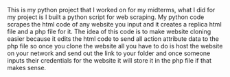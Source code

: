 This is my python project that I worked on for my midterms, what I did for my project is I built a python script for web scraping. My python code scrapes the html code of any website you input and it creates a replica html file and a php file for it. The idea of this code is to make website cloning easier because it edits the html code to send all action attribute data to the php file so once you clone the website all you have to do is host the website on your network and send out the link to your folder and once someone inputs their credentials for the website it will store it in the php file if that makes sense.
